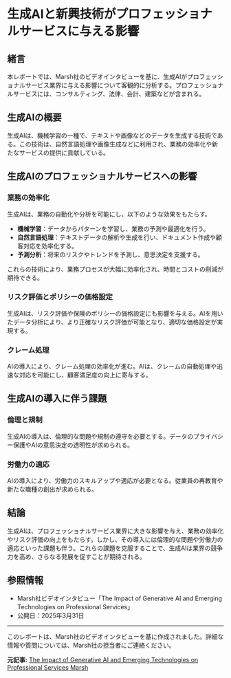 # 生成AIと新興技術がプロフェッショナルサービスに与える影響

## 緒言

本レポートでは、Marsh社のビデオインタビューを基に、生成AIがプロフェッショナルサービス業界に与える影響について客観的に分析する。プロフェッショナルサービスには、コンサルティング、法律、会計、建築などが含まれる。

## 生成AIの概要

生成AIは、機械学習の一種で、テキストや画像などのデータを生成する技術である。この技術は、自然言語処理や画像生成などに利用され、業務の効率化や新たなサービスの提供に貢献している。

## 生成AIのプロフェッショナルサービスへの影響

### 業務の効率化

生成AIは、業務の自動化や分析を可能にし、以下のような効果をもたらす。

- **機械学習**：データからパターンを学習し、業務の予測や最適化を行う。
- **自然言語処理**：テキストデータの解析や生成を行い、ドキュメント作成や顧客対応を効率化する。
- **予測分析**：将来のリスクやトレンドを予測し、意思決定を支援する。

これらの技術により、業務プロセスが大幅に効率化され、時間とコストの削減が期待できる。

### リスク評価とポリシーの価格設定

生成AIは、リスク評価や保険のポリシーの価格設定にも影響を与える。AIを用いたデータ分析により、より正確なリスク評価が可能となり、適切な価格設定が実現する。

### クレーム処理

AIの導入により、クレーム処理の効率化が進む。AIは、クレームの自動処理や迅速な対応を可能にし、顧客満足度の向上に寄与する。

## 生成AIの導入に伴う課題

### 倫理と規制

生成AIの導入は、倫理的な問題や規制の遵守を必要とする。データのプライバシー保護やAIの意思決定の透明性が求められる。

### 労働力の適応

AIの導入により、労働力のスキルアップや適応が必要となる。従業員の再教育や新たな職種の創出が求められる。

## 結論

生成AIは、プロフェッショナルサービス業界に大きな影響を与え、業務の効率化やリスク評価の向上をもたらす。しかし、その導入には倫理的な問題や労働力の適応といった課題も伴う。これらの課題を克服することで、生成AIは業界の競争力を高め、さらなる発展を促すことが期待される。

## 参照情報

- Marsh社ビデオインタビュー「The Impact of Generative AI and Emerging Technologies on Professional Services」
- 公開日：2025年3月31日

---

このレポートは、Marsh社のビデオインタビューを基に作成されました。詳細な情報や質問については、Marsh社の担当者にご連絡ください。

**元記事:** [The Impact of Generative AI and Emerging Technologies on Professional Services Marsh](https://www.marsh.com/en-gb/industries/professional-services/insights/the-impact-of-generative-ai-and-emerging-technologies.html)